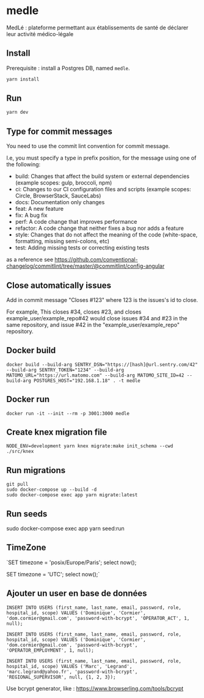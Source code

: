 # medle
MedLé :  plateforme permettant aux établissements de santé de déclarer leur activité médico-légale

## Install

Prerequisite : install a Postgres DB, named `medle`.

```js
yarn install
```

## Run

```js
yarn dev
```

## Type for commit messages

You need to use the commit lint convention for commit message.

I.e, you must specify a type in prefix position, for the message using one of the following:

- build: Changes that affect the build system or external dependencies (example scopes: gulp, broccoli, npm)
- ci: Changes to our CI configuration files and scripts (example scopes: Circle, BrowserStack, SauceLabs)
- docs: Documentation only changes
- feat: A new feature
- fix: A bug fix
- perf: A code change that improves performance
- refactor: A code change that neither fixes a bug nor adds a feature
- style: Changes that do not affect the meaning of the code (white-space, formatting, missing semi-colons, etc)
- test: Adding missing tests or correcting existing tests

as a reference see https://github.com/conventional-changelog/commitlint/tree/master/@commitlint/config-angular

## Close automatically issues

Add in commit message "Closes #123" where 123 is the issues's id to close.

For example, This closes #34, closes #23, and closes example_user/example_repo#42 would close issues #34 and #23 in the same repository, and issue #42 in the "example_user/example_repo" repository.


## Docker build

```shell
docker build --build-arg SENTRY_DSN="https://[hash]@url.sentry.com/42" --build-arg SENTRY_TOKEN="1234" --build-arg MATOMO_URL="https://url.matomo.com" --build-arg MATOMO_SITE_ID=42 --build-arg POSTGRES_HOST="192.168.1.18" . -t medle
```

## Docker run

```shell
docker run -it --init --rm -p 3001:3000 medle
```

## Create knex migration file

```shell
NODE_ENV=development yarn knex migrate:make init_schema --cwd ./src/knex
```

## Run migrations

```
git pull
sudo docker-compose up --build -d
sudo docker-compose exec app yarn migrate:latest
```

## Run seeds

sudo docker-compose exec app yarn seed:run

## TimeZone

`SET timezone = 'posix/Europe/Paris';
select now();

SET timezone = 'UTC';
select now();`


## Ajouter un user en base de données

`INSERT INTO USERS (first_name, last_name, email, password, role, hospital_id, scope)
VALUES ('Dominique', 'Cormier', 'dom.cormier@gmail.com', 'password-with-bcrypt', 'OPERATOR_ACT', 1, null);`

`INSERT INTO USERS (first_name, last_name, email, password, role, hospital_id, scope)
VALUES ('Dominique', 'Cormier', 'dom.cormier@gmail.com', 'password-with-bcrypt', 'OPERATOR_EMPLOYMENT', 1, null);`

`INSERT INTO USERS (first_name, last_name, email, password, role, hospital_id, scope)
VALUES ('Marc', 'Legrand', 'marc.legrand@yahoo.fr', 'password-with-bcrypt', 'REGIONAL_SUPERVISOR', null, {1, 2, 3});`

Use bcrypt generator, like : https://www.browserling.com/tools/bcrypt
